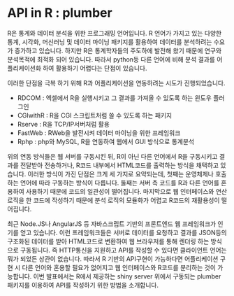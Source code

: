 # API in R : plumber


R은 통계와 데이터 분석을 위한 프로그래밍 언어입니다. R 언어가 가지고 있는 다양한 통계, 시각화, 머신러닝 및 데이터 마이닝 패키지를 활용하여 데이터를 분석하려는 수요가 증가하고 있습니다. 하지만 R은 통계학자들의 주도하에 발전해 왔기 때문에 연구와 분석목적에 최적화 되어 있습니다. 따라서 python등 다른 언어에 비해 분석 결과를 어플리케이션화 하여 활용하기 어렵다는 단점이 있습니다.


이러한 단점을 극복 하기 위해 R과 어플리케이션을 연동하려는 시도가 진행되었습니다. 

* RDCOM : 엑셀에서 R을 실행시키고 그 결과를 가져올 수 있도록 하는 윈도우 플러그인
* CGIwithR : R을 CGI 스크립트처럼 쓸 수 있도록 하는 패키지
* Rserve : R을 TCP/IP서버처럼 활용
* FastWeb : RWeb을 발전시켜 데이터 마이닝을 위한 프레임워크
* Rphp : php와 MySQL, R을 연동하여 웹에서 GUI 방식으로 통계분석

 위의 연동 방식들은 웹 서버를 구동시킨 뒤, R이 아닌 다른 언어에서 R을 구동시키고 결과를 전달받아 전송하거나, R코드 내부에서 HTML코드를 출력하는 방식을 채택하고 있습니다. 이러한 방식이 가진 단점은 크게 세 가지로 요약되는데, 첫째는 운영체제나 호출하는 언어에 따라 구동하는 방식이 다릅니다. 둘째는 서버 측 코드를 R과 다른 언어를 혼용하여 사용하기 때문에 코드의 일관성이 떨어집니다. 마지막으로 웹 인터페이스와 연산 로직을 한 코드에 작성하기 때문에 분석 로직의 모듈화가 어렵고 R코드의 재활용성이 떨어집니다.

 최근 Node.JS나 AngularJS 등 자바스크립트 기반의 프론트엔드 웹 프레임워크가 인기를 얻고 있습니다. 이런 프레임워크들은 서버로 데이터를 요청하고 결과를 JSON등의  구조화된 데이터를 받아 HTML코드로 변환하여 웹 브라우저를 통해 렌더링 하는 방식으로 구동됩니다. 즉 HTTP통신을 지원하고 API를 작성할 수 있다면 클라이언트 언어는 뭐가 되었든 상관이 없습니다. 따라서 R 기반의 API구현이 가능하다면 어플리케이션 구현 시 다른 언어와 혼용할 필요가 없어지고 웹 인터페이스와 R코드를 분리하는 것이 가능합니다. 이번 발표에서는 R에서 제공하는 shiny server 위에서 구동되는 plumber 패키지를 이용하여 API를 작성하기 위한 방법을 소개합니다.
